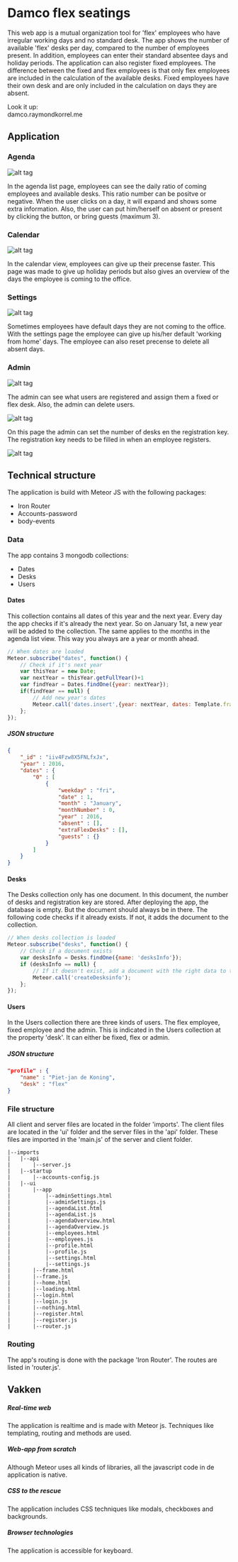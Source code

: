 # Damco flex seatings
This web app is a mutual organization tool for 'flex' employees who have irregular working days and no standard desk. The app shows the number of available 'flex' desks per day, compared to the number of employees present. In addition, employees can enter their standard absentee days and holiday periods. The application can also register fixed employees. The difference between the fixed and flex employees is that only flex employees are included in the calculation of the available desks. Fixed employees have their own desk and are only included in the calculation on days they are absent.

Look it up: <br/> 
damco.raymondkorrel.me

## Application

### Agenda
![alt tag](https://github.com/RaymondKorrel/damco/blob/master/public/readme/agenda.jpg)

In the agenda list page, employees can see the daily ratio of coming employees and available desks. This ratio number can be positve or negative. When the user clicks on a day, it will expand and shows some extra information. Also, the user can put him/herself on absent or present by clicking the button, or bring guests (maximum 3).

### Calendar
![alt tag](https://github.com/RaymondKorrel/damco/blob/master/public/readme/calendar.jpg)

In the calendar view, employees can give up their precense faster. This page was made to give up holiday periods but also gives an overview of the days the employee is coming to the office.

### Settings
![alt tag](https://github.com/RaymondKorrel/damco/blob/master/public/readme/settings.jpg)

Sometimes employees have default days they are not coming to the office. With the settings page the employee can give up his/her default 'working from home' days. The employee can also reset precense to delete all absent days.

### Admin
![alt tag](https://github.com/RaymondKorrel/damco/blob/master/public/readme/employees.jpg)

The admin can see what users are registered and assign them a fixed or flex desk. Also, the admin can delete users.

![alt tag](https://github.com/RaymondKorrel/damco/blob/master/public/readme/adminSettings.jpg)

On this page the admin can set the number of desks en the registration key. The registration key needs to be filled in when an employee registers.

![alt tag](https://github.com/RaymondKorrel/damco/blob/master/public/readme/register.jpg)

## Technical structure
The application is build with Meteor JS with the following packages:
- Iron Router
- Accounts-password
- body-events

### Data
The app contains 3 mongodb collections:

- Dates
- Desks
- Users

#### Dates
This collection contains all dates of this year and the next year. Every day the app checks if it's already the next year. So on January 1st, a new year will be added to the collection. The same applies to the months in the agenda list view. This way you always are a year or month ahead.

```javascript
// When dates are loaded
Meteor.subscribe("dates", function() {
    // Check if it's next year
	var thisYear = new Date;
	var nextYear = thisYear.getFullYear()+1
	var findYear = Dates.findOne({year: nextYear});
	if(findYear == null) {
		// Add new year's dates
		Meteor.call('dates.insert',{year: nextYear, dates: Template.frame.__helpers.get('getData')(nextYear)});
	};
});
```

##### JSON structure
```json
{
    "_id" : "iiv4Fzw8X5FNLfxJx",
    "year" : 2016,
    "dates" : {
        "0" : [ 
            {
                "weekday" : "fri",
                "date" : 1,
                "month" : "January",
                "monthNumber" : 0,
                "year" : 2016,
                "absent" : [],
                "extraFlexDesks" : [],
                "guests" : {}
            }
        ]
    }
}
```

#### Desks
The Desks collection only has one document. In this document, the number of desks and registration key are stored. After deploying the app, the database is empty. But the document should always be in there. The following code checks if it already exists. If not, it adds the document to the collection.

```javascript
// When desks collection is loaded
Meteor.subscribe("desks", function() {
	// Check if a document exists
	var desksInfo = Desks.findOne({name: 'desksInfo'});
	if (desksInfo == null) {
		// If it doesn't exist, add a document with the right data to the collection
		Meteor.call('createDesksinfo');
	};
});
```

#### Users
In the Users collection there are three kinds of users. The flex employee, fixed employee and the admin. This is indicated in the Users collection at the property 'desk'. It can either be fixed, flex or admin. 

##### JSON structure
```json
"profile" : {
	"name" : "Piet-jan de Koning",
	"desk" : "flex"
}
```

### File structure
All client and server files are located in the folder 'imports'. The client files are located in the 'ui' folder and the server files in the 'api' folder. These files are imported in the 'main.js' of the server and client folder.

```
|--imports
|	|--api
|		|--server.js
|	|--startup
|		|--accounts-config.js
|	|--ui
|		|--app
|			|--adminSettings.html
|			|--adminSettings.js
|			|--agendaList.html
|			|--agendaList.js
|			|--agendaOverview.html
|			|--agendaOverview.js
|			|--employees.html
|			|--employees.js
|			|--profile.html
|			|--profile.js
|			|--settings.html
|			|--settings.js
|		|--frame.html
|		|--frame.js
|		|--home.html
|		|--loading.html
|		|--login.html
|		|--login.js
|		|--nothing.html
|		|--register.html
|		|--register.js
|		|--router.js
```

### Routing
The app's routing is done with the package 'Iron Router'. The routes are listed in 'router.js'.

## Vakken

##### Real-time web
The application is realtime and is made with Meteor js. Techniques like templating, routing and methods are used.

##### Web-app from scratch
Although Meteor uses all kinds of libraries, all the javascript code in de application is native. 

##### CSS to the rescue
The application includes CSS techniques like modals, checkboxes and backgrounds.

##### Browser technologies
The application is accessible for keyboard.